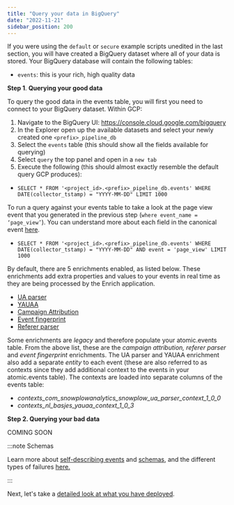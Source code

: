 ```yaml
---
title: "Query your data in BigQuery"
date: "2022-11-21"
sidebar_position: 200
---
```


If you were using the `default` or `secure` example scripts unedited in the last section, you will have created a BigQuery dataset where all of your data is stored. Your BigQuery database will contain the following tables:

- `events`: this is your rich, high quality data

**Step 1**. **Querying your good data**

To query the good data in the events table, you will first you need to connect to your BigQuery dataset.  Within GCP:

1. Navigate to the BigQuery UI: https://console.cloud.google.com/bigquery
2. In the Explorer open up the available datasets and select your newly created one `<prefix>_pipeline_db`
3. Select the `events` table (this should show all the fields available for querying)
4. Select `query` the top panel and open in a `new tab`
5. Execute the following (this should almost exactly resemble the default query GCP produces):
  - `SELECT * FROM '<project_id>.<prefix>_pipeline_db.events' WHERE DATE(collector_tstamp) = "YYYY-MM-DD" LIMIT 1000`

To run a query against your events table to take a look at the page view event that you generated in the previous step (`where event_name = ‘page_view’`). You can understand more about each field in the canonical event [here](/docs/understanding-your-pipeline/canonical-event/index.md).
  - `SELECT * FROM '<project_id>.<prefix>_pipeline_db.events' WHERE DATE(collector_tstamp) = "YYYY-MM-DD" AND event = 'page_view' LIMIT 1000`

By default, there are 5 enrichments enabled, as listed below. These enrichments add extra properties and values to your events in real time as they are being processed by the Enrich application.

- [UA parser](/docs/enriching-your-data/available-enrichments/ua-parser-enrichment/index.md)
- [YAUAA](/docs/enriching-your-data/available-enrichments/yauaa-enrichment/index.md) 
- [Campaign Attribution](/docs/enriching-your-data/available-enrichments/campaign-attribution-enrichment/index.md)
- [Event fingerprint](/docs/enriching-your-data/available-enrichments/event-fingerprint-enrichment/index.md) 
- [Referer parser](/docs/enriching-your-data/available-enrichments/referrer-parser-enrichment/index.md)

Some enrichments are _legacy_ and therefore populate your atomic.events table. From the above list, these are the _campaign attribution, referer parser_ and _event fingerprint_ enrichments. The UA parser and YAUAA enrichment also add a separate _entity_ to each event (these are also referred to as contexts since they add additional context to the events in your atomic.events table). The contexts are loaded into separate columns of the events table:

- _contexts_com_snowplowanalytics_snowplow_ua_parser_context_1_0_0_
- _contexts_nl_basjes_yauaa_context_1_0_3_

**Step 2. Querying your bad data**

COMING SOON

:::note Schemas

Learn more about [self-describing events](/docs/understanding-tracking-design/out-of-the-box-vs-custom-events-and-entities/index.md) and [schemas](/docs/understanding-tracking-design/understanding-schemas-and-validation/index.md), and the different types of failures [here.](/docs/managing-data-quality/failed-events/understanding-failed-events/index.md)

:::

Next, let's take a [detailed look at what you have deployed](/docs/getting-started-on-snowplow-open-source/quick-start-gcp/summary-of-what-you-have-deployed/gcp-and-bigquery/index.md).
